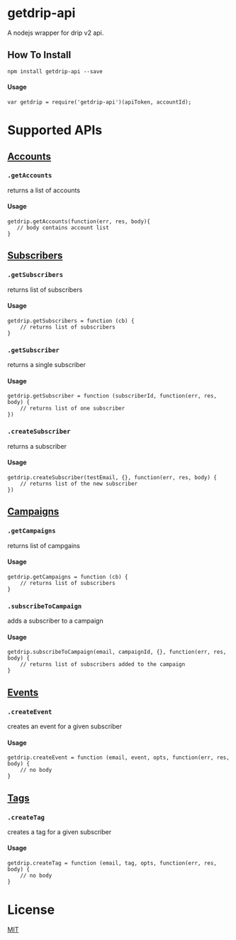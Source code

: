 # getdrip-api
A nodejs wrapper for drip  v2 api.

## How To Install

```
npm install getdrip-api --save
```

#### Usage
    var getdrip = require('getdrip-api')(apiToken, accountId);
    
# Supported APIs

## [Accounts](https://www.getdrip.com/docs/rest-api#accounts)

### `.getAccounts` 
returns a list of accounts
#### Usage
    getdrip.getAccounts(function(err, res, body){
       // body contains account list
    }

## [Subscribers](https://www.getdrip.com/docs/rest-api#subscribers)

### `.getSubscribers` 
 returns list of subscribers
#### Usage
    getdrip.getSubscribers = function (cb) {
        // returns list of subscribers
    }
    
### `.getSubscriber` 
returns a single subscriber
#### Usage
    getdrip.getSubscriber = function (subscriberId, function(err, res, body) {
        // returns list of one subscriber
    })
    
### `.createSubscriber`
returns a subscriber
#### Usage
    getdrip.createSubscriber(testEmail, {}, function(err, res, body) {
        // returns list of the new subscriber
    })

## [Campaigns](https://www.getdrip.com/docs/rest-api#campaigns)

### `.getCampaigns` 
returns list of campgains
#### Usage
    getdrip.getCampaigns = function (cb) {
        // returns list of subscribers
    }
    
### `.subscribeToCampaign` 
adds a subscriber to a campaign
#### Usage
    getdrip.subscribeToCampaign(email, campaignId, {}, function(err, res, body) {
        // returns list of subscribers added to the campaign
    }
    
    

## [Events](https://www.getdrip.com/docs/rest-api#events)

### `.createEvent` 
creates an event for a given subscriber
#### Usage
    getdrip.createEvent = function (email, event, opts, function(err, res, body) {
        // no body
    }
    
## [Tags](https://www.getdrip.com/docs/rest-api#tags)

### `.createTag` 
creates a tag for a given subscriber
#### Usage
    getdrip.createTag = function (email, tag, opts, function(err, res, body) {
        // no body
    }

# License
[MIT](https://github.com/eatrero/getdrip-api/blob/master/MIT-LICENSE.txt)